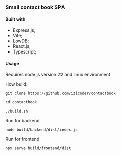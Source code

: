 ### Small contact book SPA

#### Built with

-   Express.js;
-   Vite;
-   LowDB;
-   React.js;
-   Typescript;

#### Usage

Requires node.js version 22 and linux environment

How build:

`git clone https://github.com/izicoder/contactbook`

`cd contactbook`

`./build.sh`

Run for backend

`node build/backend/dist/index.js`

Run for frontend

`npx serve build/frontend/dist`
